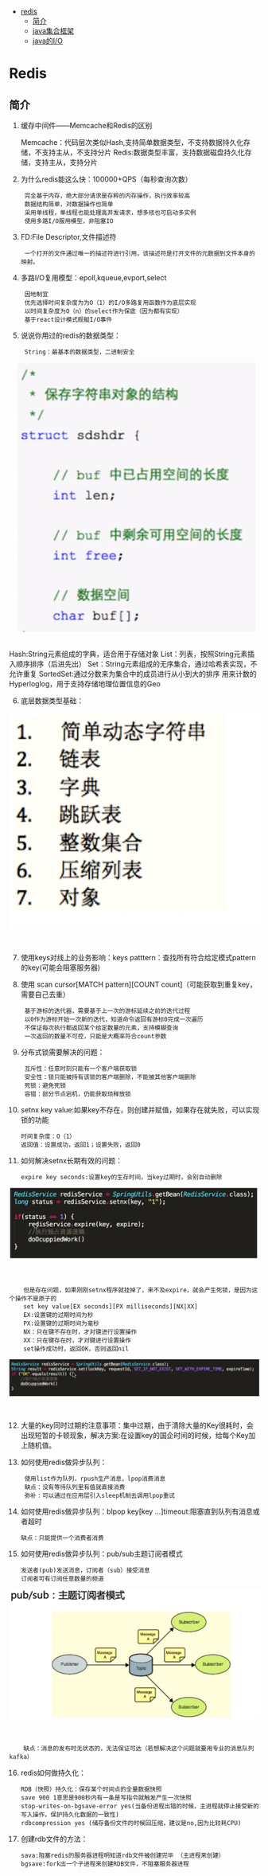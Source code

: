 * [redis](#redis)
    * [简介](#简介)
    * [java集合框架](#java集合框架)
    * [java的I/O](#java的I/O)

  
# Redis
## 简介
1. 缓存中间件——Memcache和Redis的区别

      Memcache：代码层次类似Hash,支持简单数据类型，不支持数据持久化存储，不支持主从，不支持分片
      Redis:数据类型丰富，支持数据磁盘持久化存储，支持主从，支持分片
2. 为什么redis能这么快：100000+QPS（每秒查询次数）

        完全基于内存，绝大部分请求是存粹的内存操作，执行效率较高
        数据结构简单，对数据操作也简单
        采用单线程，单线程也能处理高并发请求，想多核也可启动多实例
        使用多路I/O服用模型，非阻塞IO
3. FD:File Descriptor,文件描述符

        一个打开的文件通过唯一的描述符进行引用，该描述符是打开文件的元数据到文件本身的映射。
4. 多路I/O复用模型：epoll,kqueue,evport,select

        因地制宜
        优先选择时间复杂度为为O（1）的I/O多路复用函数作为底层实现
        以时间复杂度为O（n）的select作为保底（因为都有实现）
        基于react设计模式舰艇I/O事件
5. 说说你用过的redis的数据类型：

        String：最基本的数据类型，二进制安全
<div align=center>

![String](pics/103.png)
</div><br>
        Hash:String元素组成的字典，适合用于存储对象
        List：列表，按照String元素插入顺序排序（后进先出）
        Set：String元素组成的无序集合，通过哈希表实现，不允许重复
        SortedSet:通过分数来为集合中的成员进行从小到大的排序
        用来计数的Hyperloglog，用于支持存储地理位置信息的Geo

6. 底层数据类型基础：
<div align=center>

![String](pics/104.png)
</div><br>

7. 使用keys对线上的业务影响：keys patttern：查找所有符合给定模式pattern的key(可能会阻塞服务器)
8. 使用 scan cursor[MATCH pattern][COUNT count]（可能获取到重复key，需要自己去重）
        
        基于游标的迭代器，需要基于上一次的游标延续之前的迭代过程
        以0作为游标开始一次新的迭代，知道命令返回有游标0完成一次遍历
        不保证每次执行都返回某个给定数量的元素，支持模糊查询
        一次返回的数量不可控，只能是大概率符合count参数
9. 分布式锁需要解决的问题：

        互斥性：任意时刻只能有一个客户端获取锁
        安全性：锁只能被持有该锁的客户端删除，不能被其他客户端删除
        死锁：避免死锁
        容错：部分节点宕机，仍能获取琐释放锁
10. setnx key value:如果key不存在，则创建并赋值，如果存在就失败，可以实现锁的功能

        时间复杂度：O（1）
        返回值：设置成功，返回1；设置失败，返回0
11. 如何解决setnx长期有效的问题：

        expire key seconds:设置key的生存时间，当key过期时，会别自动删除
<div align=center>

![setnx](pics/105.png)
</div><br>
        
        但是存在问题，如果刚刚setnx程序就挂掉了，来不及expire，就会产生死锁，是因为这个操作不是原子的
        set key value[EX seconds][PX milliseconds][NX|XX]
        EX:设置键的过期时间为秒
        PX:设置键的过期时间为毫秒
        NX：只在键不存在时，才对键进行设置操作
        XX：只在键存在时，才对键进行设置操作
        set操作成功时，返回OK，否则返回nil

<div align=center>

![setnx](pics/106.png)
</div><br>

12. 大量的key同时过期的注意事项：集中过期，由于清除大量的Key很耗时，会出现短暂的卡顿现象，解决方案:在设置key的国企时间的时候，给每个Key加上随机值。
13. 如何使用redis做异步队列：
        
         使用list作为队列，rpush生产消息，lpop消费消息
         缺点：没有等待队列里有值就直接消费
         弥补：可以通过在应用层引入sleep机制去调用lpop重试

14. 如何使用redis做异步队列：blpop key[key ...]timeout:阻塞直到队列有消息或者超时  

        缺点：只能提供一个消费者消费

15. 如何使用redis做异步队列：pub/sub主题订阅者模式

        发送者(pub)发送消息，订阅者（sub）接受消息
        订阅者可有订阅任意数量的频道

<div align=center>

![setnx](pics/107.png)
</div><br>

        缺点：消息的发布时无状态的，无法保证可达（若想解决这个问题就要用专业的消息队列kafka）
16. redis如何做持久化：

        RDB（快照）持久化：保存某个时间点的全量数据快照
        save 900 1意思是900秒内有一条是写指令就触发产生一次快照
        stop-writes-on-bgsave-error yes(当备份进程出错的时候，主进程就停止接受新的写入操作，保护持久化数据的一致性)
        rdbcompression yes (储存备份文件的时候回压缩，建议是no,因为比较耗CPU)
17. 创建rdb文件的方法：

        sava:阻塞redis的服务器进程明知道rdb文件被创建完毕 （主进程来创建）
        bgsave:fork出一个子进程来创建RDB文件，不阻塞服务器进程       

